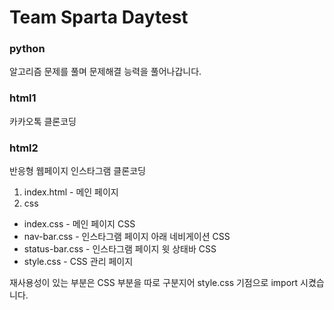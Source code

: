 # Team Sparta Daytest

### python 
알고리즘 문제를 풀며 문제해결 능력을 풀어나갑니다.

### html1
카카오톡 클론코딩

### html2
반응형 웹페이지 인스타그램 클론코딩

1. index.html - 메인 페이지
2. css
  - index.css - 메인 페이지 CSS
  - nav-bar.css - 인스타그램 페이지 아래 네비게이션 CSS
  - status-bar.css - 인스타그램 페이지 윗 상태바 CSS
  - style.css - CSS 관리 페이지
 
재사용성이 있는 부분은 CSS 부분을 따로 구분지어 style.css 기점으로 import 시켰습니다.
